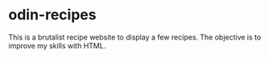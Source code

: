 # odin-recipes
This is a brutalist recipe website to display a few recipes. The objective is to improve my skills with HTML.